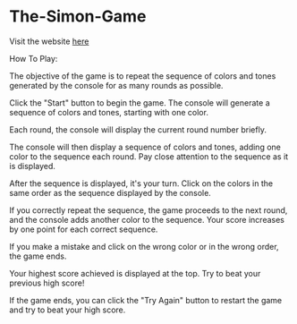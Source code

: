 # The-Simon-Game
Visit the website [here](https://anamaynarkar.github.io/The-Simon-Game/)

How To Play:

The objective of the game is to repeat the sequence of colors and tones generated by the console for as many rounds as possible.

Click the "Start" button to begin the game. The console will generate a sequence of colors and tones, starting with one color.

Each round, the console will display the current round number briefly.

The console will then display a sequence of colors and tones, adding one color to the sequence each round. Pay close attention to the sequence as it is displayed.

After the sequence is displayed, it's your turn. Click on the colors in the same order as the sequence displayed by the console.

If you correctly repeat the sequence, the game proceeds to the next round, and the console adds another color to the sequence. Your score increases by one point for each correct sequence.

If you make a mistake and click on the wrong color or in the wrong order, the game ends.

Your highest score achieved is displayed at the top. Try to beat your previous high score!

If the game ends, you can click the "Try Again" button to restart the game and try to beat your high score.
